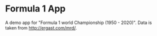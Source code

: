 # Formula 1 App

A demo app for "Formula 1 world Championship (1950 - 2020)". Data is taken from http://ergast.com/mrd/.

